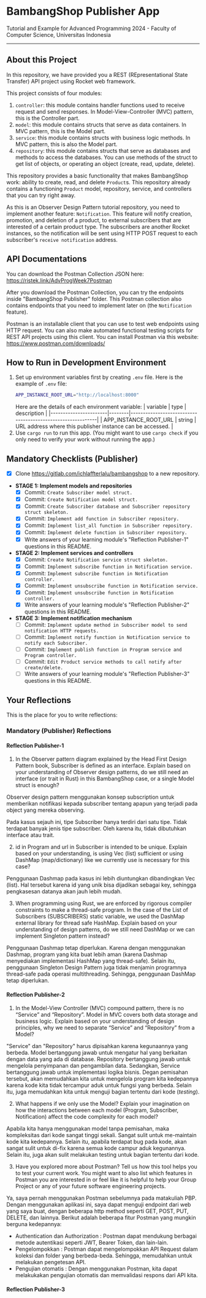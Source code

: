 # BambangShop Publisher App
Tutorial and Example for Advanced Programming 2024 - Faculty of Computer Science, Universitas Indonesia

---

## About this Project
In this repository, we have provided you a REST (REpresentational State Transfer) API project using Rocket web framework.

This project consists of four modules:
1.  `controller`: this module contains handler functions used to receive request and send responses.
    In Model-View-Controller (MVC) pattern, this is the Controller part.
2.  `model`: this module contains structs that serve as data containers.
    In MVC pattern, this is the Model part.
3.  `service`: this module contains structs with business logic methods.
    In MVC pattern, this is also the Model part.
4.  `repository`: this module contains structs that serve as databases and methods to access the databases.
    You can use methods of the struct to get list of objects, or operating an object (create, read, update, delete).

This repository provides a basic functionality that makes BambangShop work: ability to create, read, and delete `Product`s.
This repository already contains a functioning `Product` model, repository, service, and controllers that you can try right away.

As this is an Observer Design Pattern tutorial repository, you need to implement another feature: `Notification`.
This feature will notify creation, promotion, and deletion of a product, to external subscribers that are interested of a certain product type.
The subscribers are another Rocket instances, so the notification will be sent using HTTP POST request to each subscriber's `receive notification` address.

## API Documentations

You can download the Postman Collection JSON here: https://ristek.link/AdvProgWeek7Postman

After you download the Postman Collection, you can try the endpoints inside "BambangShop Publisher" folder.
This Postman collection also contains endpoints that you need to implement later on (the `Notification` feature).

Postman is an installable client that you can use to test web endpoints using HTTP request.
You can also make automated functional testing scripts for REST API projects using this client.
You can install Postman via this website: https://www.postman.com/downloads/

## How to Run in Development Environment
1.  Set up environment variables first by creating `.env` file.
    Here is the example of `.env` file:
    ```bash
    APP_INSTANCE_ROOT_URL="http://localhost:8000"
    ```
    Here are the details of each environment variable:
    | variable              | type   | description                                                |
    |-----------------------|--------|------------------------------------------------------------|
    | APP_INSTANCE_ROOT_URL | string | URL address where this publisher instance can be accessed. |
2.  Use `cargo run` to run this app.
    (You might want to use `cargo check` if you only need to verify your work without running the app.)

## Mandatory Checklists (Publisher)
-   [x] Clone https://gitlab.com/ichlaffterlalu/bambangshop to a new repository.
-   **STAGE 1: Implement models and repositories**
    -   [x] Commit: `Create Subscriber model struct.`
    -   [x] Commit: `Create Notification model struct.`
    -   [x] Commit: `Create Subscriber database and Subscriber repository struct skeleton.`
    -   [x] Commit: `Implement add function in Subscriber repository.`
    -   [x] Commit: `Implement list_all function in Subscriber repository.`
    -   [x] Commit: `Implement delete function in Subscriber repository.`
    -   [x] Write answers of your learning module's "Reflection Publisher-1" questions in this README.
-   **STAGE 2: Implement services and controllers**
    -   [x] Commit: `Create Notification service struct skeleton.`
    -   [x] Commit: `Implement subscribe function in Notification service.`
    -   [x] Commit: `Implement subscribe function in Notification controller.`
    -   [x] Commit: `Implement unsubscribe function in Notification service.`
    -   [x] Commit: `Implement unsubscribe function in Notification controller.`
    -   [x] Write answers of your learning module's "Reflection Publisher-2" questions in this README.
-   **STAGE 3: Implement notification mechanism**
    -   [ ] Commit: `Implement update method in Subscriber model to send notification HTTP requests.`
    -   [ ] Commit: `Implement notify function in Notification service to notify each Subscriber.`
    -   [ ] Commit: `Implement publish function in Program service and Program controller.`
    -   [ ] Commit: `Edit Product service methods to call notify after create/delete.`
    -   [ ] Write answers of your learning module's "Reflection Publisher-3" questions in this README.

## Your Reflections
This is the place for you to write reflections:

### Mandatory (Publisher) Reflections

#### Reflection Publisher-1
1. In the Observer pattern diagram explained by the Head First Design Pattern book, Subscriber is defined as an interface. Explain based on your understanding of Observer design patterns, do we still need an interface (or trait in Rust) in this BambangShop case, or a single Model struct is enough?

Observer design pattern menggunakan konsep subscription untuk memberikan notifikasi kepada subscriber tentang apapun yang terjadi pada object yang mereka observing.

Pada kasus sejauh ini, tipe Subscriber hanya terdiri dari satu tipe. Tidak terdapat banyak jenis tipe subscriber. Oleh karena itu, tidak dibutuhkan interface atau trait.

2. id in Program and url in Subscriber is intended to be unique. Explain based on your understanding, is using Vec (list) sufficient or using DashMap (map/dictionary) like we currently use is necessary for this case?

Penggunaan Dashmap pada kasus ini lebih diuntungkan dibandingkan Vec (list). Hal tersebut karena id yang unik bisa dijadikan sebagai key, sehingga pengkasesan datanya akan jauh lebih mudah.

3. When programming using Rust, we are enforced by rigorous compiler constraints to make a thread-safe program. In the case of the List of Subscribers (SUBSCRIBERS) static variable, we used the DashMap external library for thread safe HashMap. Explain based on your understanding of design patterns, do we still need DashMap or we can implement Singleton pattern instead?

Penggunaan Dashmap tetap diperlukan. Karena dengan menggunakan Dashmap, program yang kita buat lebih aman (karena Dashmap menyediakan implementasi HashMap yang thread-safe). Selain itu, penggunaan Singleton Design Pattern juga tidak menjamin programnya thread-safe pada operasi multithreading. Sehingga, penggunaan DashMap tetap diperlukan.

#### Reflection Publisher-2
1. In the Model-View Controller (MVC) compound pattern, there is no “Service” and “Repository”. Model in MVC covers both data storage and business logic. Explain based on your understanding of design principles, why we need to separate “Service” and “Repository” from a Model?

"Service" dan "Repository" harus dipisahkan karena kegunaannya yang berbeda. Model bertanggung jawab untuk mengatur hal yang berkaitan dengan data yang ada di database. Repository bertanggung jawab untuk mengelola penyimpanan dan pengambilan data. Sedangkan, Service bertanggung jawab untuk implementasi logika bisnis. Degan pemisahan tersebut, akan memudahkan kita untuk mengelola program kita kedepannya karena kode kita tidak tercampur aduk untuk fungsi yang berbeda. Selain itu, juga memudahkan kita untuk menguji bagian tertentu dari kode (_testing_).

2. What happens if we only use the Model? Explain your imagination on how the interactions between each model (Program, Subscriber, Notification) affect the code complexity for each model?

Apabila kita hanya menggunakan model tanpa pemisahan, maka kompleksitas dari kode sangat tinggi sekali. Sangat sulit untuk me-maintain kode kita kedepannya. Selain itu, apabila terdapat bug pada kode, akan sangat sulit untuk di-fix karena semua kode campur aduk kegunannya. Selain itu, juga akan sulit melakukan testing untuk bagian tertentu dari kode.

3. Have you explored more about Postman? Tell us how this tool helps you to test your current work. You might want to also list which features in Postman you are interested in or feel like it is helpful to help your Group Project or any of your future software engineering projects.

Ya, saya pernah menggunakan Postman sebelumnya pada matakuliah PBP. Dengan menggunakan aplikasi ini, saya dapat menguji endpoint dari web yang saya buat, dengan beberapa http method seperti GET, POST, PUT, DELETE, dan lainnya. Berikut adalah beberapa fitur Postman yang mungkin berguna kedepannya:
* Authentication dan Authorization : Postman dapat mendukung berbagai metode autentikasi seperti JWT, Bearer Token, dan lain-lain.
* Pengelompokkan : Postman dapat mengelompokkan API Request dalam koleksi dan folder yang berbeda-beda. Sehingga, memudahkan untuk melakukan pengetesan API.
* Pengujian otomatis : Dengan menggunakan Postman, kita dapat melakukakan pengujian otomatis dan memvalidasi respons dari API kita.

#### Reflection Publisher-3
